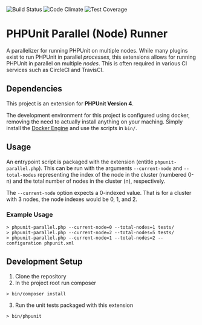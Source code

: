 ![Build Status](https://travis-ci.org/TaysirTayyab/phpunit-parallel-runner.svg?branch=phpunit4) ![Code Climate](https://codeclimate.com/github/TaysirTayyab/phpunit-parallel-runner/badges/gpa.svg) ![Test Coverage](https://codeclimate.com/github/TaysirTayyab/phpunit-parallel-runner/badges/coverage.svg)

# PHPUnit Parallel (Node) Runner
A parallelizer for running PHPUnit on multiple nodes. While many plugins exist to run PHPUnit in parallel
_processes_, this extensions allows for running PHPUnit in parallel on multiple _nodes_. This is often required
 in various CI services such as CircleCI and TravisCI.
 
## Dependencies
This project is an extension for **PHPUnit Version 4**.

The development environment for this project is configured using docker, removing the need to actually install
anything on your maching. Simply install the [Docker Engine](https://docs.docker.com/engine/installation/) and
use the scripts in `bin/`.

## Usage
An entrypoint script is packaged with the extension (entitle `phpunit-parallel.php`). This can be run with the
arguments `--current-node` and `--total-nodes` representing the index of the node in the cluster (numbered 0-n)
and the total number of nodes in the cluster (n), respectively.

The `--current-node` option expects a 0-indexed value. That is for a cluster with 3 nodes, the node indexes would
be 0, 1, and 2.

### Example Usage
```
> phpunit-parallel.php --current-node=0 --total-nodes=1 tests/
> phpunit-parallel.php --current-node=2 --total-nodes=5 tests/
> phpunit-parallel.php --current-node=1 --total-nodes=2 --configuration phpunit.xml
```

## Development Setup

1. Clone the repository
2. In the project root run composer
```
> bin/composer install
```
3. Run the unit tests packaged with this extension
```
> bin/phpunit
```
